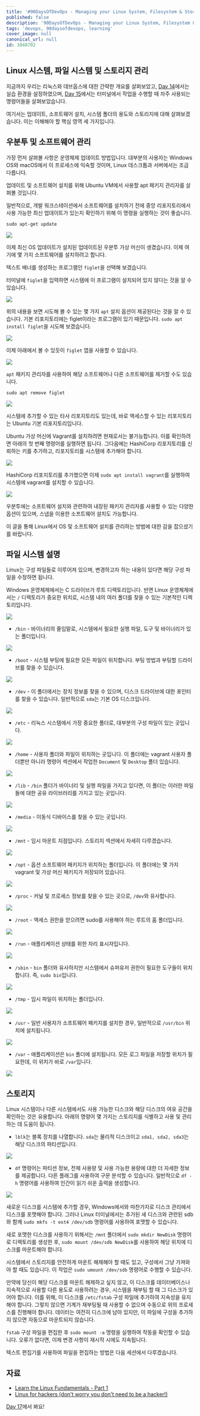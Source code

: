 ```yaml
---
title: '#90DaysOfDevOps - Managing your Linux System, Filesystem & Storage - Day 16'
published: false
description: '90DaysOfDevOps - Managing your Linux System, Filesystem & Storage'
tags: 'devops, 90daysofdevops, learning'
cover_image: null
canonical_url: null
id: 1048702
---
```


## Linux 시스템, 파일 시스템 및 스토리지 관리

지금까지 우리는 리눅스와 데브옵스에 대한 간략한 개요를 살펴보았고, [Day 14](day14.md)에서는 실습 환경을 설정하였으며, [Day 15](day15.md)에서는 터미널에서 작업을 수행할 때 자주 사용되는 명령어들을 살펴보았습니다.

여기서는 업데이트, 소프트웨어 설치, 시스템 폴더의 용도와 스토리지에 대해 살펴보겠습니다. 이는 이해해야 할 핵심 영역 세 가지입니다.

## 우분투 및 소프트웨어 관리

가장 먼저 살펴볼 사항은 운영체제 업데이트 방법입니다. 대부분의 사용자는 Windows OS와 macOS에서 이 프로세스에 익숙할 것이며, Linux 데스크톱과 서버에서는 조금 다릅니다.

업데이트 및 소프트웨어 설치를 위해 Ubuntu VM에서 사용할 apt 패키지 관리자를 살펴볼 것입니다.

일반적으로, 개발 워크스테이션에서 소프트웨어를 설치하기 전에 중앙 리포지토리에서 사용 가능한 최신 업데이트가 있는지 확인하기 위해 이 명령을 실행하는 것이 좋습니다.

`sudo apt-get update`

![](/2022/Days/Images/Day16_Linux1.png)

이제 최신 OS 업데이트가 설치된 업데이트된 우분투 가상 머신이 생겼습니다. 이제 여기에 몇 가지 소프트웨어를 설치하려고 합니다.

텍스트 배너를 생성하는 프로그램인 `figlet`을 선택해 보겠습니다.

터미널에 `figlet`을 입력하면 시스템에 이 프로그램이 설치되어 있지 않다는 것을 알 수 있습니다.

![](/2022/Days/Images/Day16_Linux2.png)

위의 내용을 보면 시도해 볼 수 있는 몇 가지 `apt` 설치 옵션이 제공된다는 것을 알 수 있습니다. 기본 리포지토리에는 figlet이라는 프로그램이 있기 때문입니다. `sudo apt install figlet`을 시도해 보겠습니다.

![](/2022/Days/Images/Day16_Linux3.png)

이제 아래에서 볼 수 있듯이 `figlet` 앱을 사용할 수 있습니다.

![](/2022/Days/Images/Day16_Linux4.png)

`apt` 패키지 관리자를 사용하여 해당 소프트웨어나 다른 소프트웨어를 제거할 수도 있습니다.

`sudo apt remove figlet`

![](/2022/Days/Images/Day16_Linux5.png)

시스템에 추가할 수 있는 타사 리포지토리도 있는데, 바로 액세스할 수 있는 리포지토리는 Ubuntu 기본 리포지토리입니다.

Ubuntu 가상 머신에 Vagrant를 설치하려면 현재로서는 불가능합니다. 이를 확인하려면 아래의 첫 번째 명령어를 실행하면 됩니다. 그다음에는 HashiCorp 리포지토리를 신뢰하는 키를 추가하고, 리포지토리를 시스템에 추가해야 합니다.

![](/2022/Days/Images/Day16_Linux6.png)

HashiCorp 리포지토리를 추가했으면 이제 `sudo apt install vagrant`를 실행하여 시스템에 vagrant를 설치할 수 있습니다.

![](/2022/Days/Images/Day16_Linux7.png)

우분투에는 소프트웨어 설치와 관련하여 내장된 패키지 관리자를 사용할 수 있는 다양한 옵션이 있으며, 스냅을 이용한 소프트웨어 설치도 가능합니다.

이 글을 통해 Linux에서 OS 및 소프트웨어 설치를 관리하는 방법에 대한 감을 잡으셨기를 바랍니다.

## 파일 시스템 설명

Linux는 구성 파일들로 이루어져 있으며, 변경하고자 하는 내용이 있다면 해당 구성 파일을 수정하면 됩니다.

Windows 운영체제에서는 C 드라이브가 루트 디렉토리입니다. 반면 Linux 운영체제에서는 `/` 디렉토리가 중요한 위치로, 시스템 내의 여러 폴더를 찾을 수 있는 기본적인 디렉토리입니다.

![](/2022/Days/Images/Day16_Linux8.png)

- `/bin` - 바이너리의 줄임말로, 시스템에서 필요한 실행 파일, 도구 및 바이너리가 있는 폴더입니다.

![](/2022/Days/Images/Day16_Linux9.png)

- `/boot` - 시스템 부팅에 필요한 모든 파일이 위치합니다. 부팅 방법과 부팅할 드라이브를 찾을 수 있습니다.

![](/2022/Days/Images/Day16_Linux10.png)

- `/dev` - 이 폴더에서는 장치 정보를 찾을 수 있으며, 디스크 드라이브에 대한 포인터를 찾을 수 있습니다. 일반적으로 `sda`는 기본 OS 디스크입니다.

![](/2022/Days/Images/Day16_Linux11.png)

- `/etc` - 리눅스 시스템에서 가장 중요한 폴더로, 대부분의 구성 파일이 있는 곳입니다.

![](/2022/Days/Images/Day16_Linux12.png)

- `/home` - 사용자 폴더와 파일이 위치하는 곳입니다. 이 폴더에는 vagrant 사용자 폴더뿐만 아니라 명령어 섹션에서 작업한 `Document` 및 `Desktop` 폴더 있습니다.

![](/2022/Days/Images/Day16_Linux13.png)

- `/lib` - `/bin` 폴더가 바이너리 및 실행 파일을 가지고 있다면, 이 폴더는 이러한 파일들에 대한 공유 라이브러리를 가지고 있는 곳입니다.

![](/2022/Days/Images/Day16_Linux14.png)

- `/media` - 이동식 디바이스를 찾을 수 있는 곳입니다.

![](/2022/Days/Images/Day16_Linux15.png)

- `/mnt` - 임시 마운트 지점입니다. 스토리지 섹션에서 자세히 다루겠습니다.

![](/2022/Days/Images/Day16_Linux16.png)

- `/opt` - 옵션 소프트웨어 패키지가 위치하는 폴더입니다. 이 폴더에는 몇 가지 vagrant 및 가상 머신 패키지가 저장되어 있습니다.

![](/2022/Days/Images/Day16_Linux17.png)

- `/proc` - 커널 및 프로세스 정보를 찾을 수 있는 곳으로, `/dev`와 유사합니다.

![](/2022/Days/Images/Day16_Linux18.png)

- `/root` - 액세스 권한을 얻으려면 sudo를 사용해야 하는 루트의 홈 폴더입니다.

![](/2022/Days/Images/Day16_Linux19.png)

- `/run` - 애플리케이션 상태를 위한 자리 표시자입니다.

![](/2022/Days/Images/Day16_Linux20.png)

- `/sbin` - `bin` 폴더와 유사하지만 시스템에서 슈퍼유저 권한이 필요한 도구들이 위치합니다. 즉, `sudo bin`입니다.

![](/2022/Days/Images/Day16_Linux21.png)

- `/tmp` - 임시 파일이 위치하는 폴더입니다.

![](/2022/Days/Images/Day16_Linux22.png)

- `/usr` - 일반 사용자가 소프트웨어 패키지를 설치한 경우, 일반적으로 `/usr/bin` 위치에 설치됩니다.

![](/2022/Days/Images/Day16_Linux23.png)

- `/var` - 애플리케이션은 `bin` 폴더에 설치됩니다. 모든 로그 파일을 저장할 위치가 필요한데, 이 위치가 바로 `/var`입니다.

![](/2022/Days/Images/Day16_Linux24.png)

## 스토리지

Linux 시스템이나 다른 시스템에서도 사용 가능한 디스크와 해당 디스크의 여유 공간을 확인하는 것은 유용합니다. 아래의 명령어 몇 가지는 스토리지를 식별하고 사용 및 관리하는 데 도움이 됩니다.

- `lblk`는 블록 장치를 나열합니다. `sda`는 물리적 디스크이고 `sda1, sda2, sda3`는 해당 디스크의 파티션입니다.

![](/2022/Days/Images/Day16_Linux25.png)

- `df` 명령어는 파티션 정보, 전체 사용량 및 사용 가능한 용량에 대한 더 자세한 정보를 제공합니다. 다른 플래그를 사용하여 구문 분석할 수 있습니다. 일반적으로 `df -h` 명령어를 사용하여 인간이 읽기 쉬운 출력을 생성합니다.

![](/2022/Days/Images/Day16_Linux26.png)

새로운 디스크를 시스템에 추가할 경우, Windows에서와 마찬가지로 디스크 관리에서 디스크를 포맷해야 합니다. 그러나 Linux 터미널에서는 추가된 새 디스크와 관련된 sdb와 함께 `sudo mkfs -t ext4 /dev/sdb` 명령어를 사용하여 포맷할 수 있습니다.

새로 포맷한 디스크를 사용하기 위해서는 `/mnt` 폴더에서 `sudo mkdir NewDisk` 명령어로 디렉토리를 생성한 후, `sudo mount /dev/sdb NewDisk`를 사용하여 해당 위치에 디스크를 마운트해야 합니다.

시스템에서 스토리지를 안전하게 마운트 해제해야 할 때도 있고, 구성에서 그냥 가져와야 할 때도 있습니다. 이 작업은 `sudo umount /dev/sdb` 명령어로 수행할 수 있습니다.

만약에 당신이 해당 디스크를 마운트 해제하고 싶지 않고, 이 디스크를 데이터베이스나 지속적으로 사용할 다른 용도로 사용하려는 경우, 시스템을 재부팅 할 때 그 디스크가 있어야 합니다. 이를 위해, 이 디스크를 `/etc/fstab` 구성 파일에 추가하여 지속성을 유지해야 합니다. 그렇지 않으면 기계가 재부팅될 때 사용할 수 없으며 수동으로 위의 프로세스를 진행해야 합니다. 데이터는 여전히 디스크에 남아 있지만, 이 파일에 구성을 추가하지 않으면 자동으로 마운트되지 않습니다.

`fstab` 구성 파일을 편집한 후 `sudo mount -a` 명령을 실행하여 작동을 확인할 수 있습니다. 오류가 없다면, 이제 변경 사항이 재시작 시에도 지속됩니다.

텍스트 편집기를 사용하여 파일을 편집하는 방법은 다음 세션에서 다루겠습니다.

## 자료

- [Learn the Linux Fundamentals - Part 1](https://www.youtube.com/watch?v=kPylihJRG70)
- [Linux for hackers (don't worry you don't need to be a hacker!)](https://www.youtube.com/watch?v=VbEx7B_PTOE)

[Day 17](day17.md)에서 봐요!
